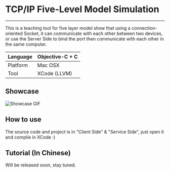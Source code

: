 # TCP/IP Five-Level Model Simulation
---
This is a teaching tool for five layer model show that using a connection-oriented Socket, it can communicate with each other between two devices, or use the Server Side to bind the port then communicate with each other in the same computer.

| Language | Objective-C + C|
| ---  | ---                |
| Platform | Mac OSX        |
| Tool | XCode (LLVM)       |


## Showcase

![Showcase GIF](http://p0h33xrro.bkt.clouddn.com/TCP_Showcase.gif)

## How to use
The source code and project is in "Client Side" & "Service Side", just open it and complie in XCode :)

## Tutorial (In Chinese)
Will be released soon, stay tuned.

